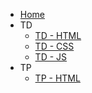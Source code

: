 * [Home](/)
* TD
  * [TD - HTML](http://www.iut-fbleau.fr/sitebp/web/wim11/html/html.pdf)
  * [TD - CSS](https://docs.google.com/presentation/d/1ZKXUkWDGRgUdHM4ZxzRKZKWz0SYCwON1mJIU8Yva30E/edit?usp=sharing)
  * [TD - JS](http://www.iut-fbleau.fr/sitebp/web/wim11/js/js.pdf)
* TP
  * [TP - HTML](/tp/html)
  <!-- * [TP - FORM](http://www.iut-fbleau.fr/sitebp/web/wim11/?p=tp2) -->
  <!-- * [TP - CSS](/tp/css) -->
  <!-- * [TP - JS](http://www.iut-fbleau.fr/sitebp/web/wim11/?p=tp6) -->
<!-- * [Project](/project) -->
